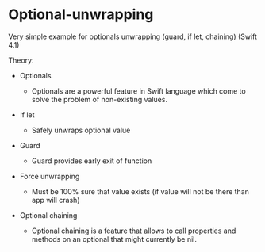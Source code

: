# Optional-unwrapping

 Very simple example for optionals unwrapping (guard, if let, chaining) (Swift 4.1)
 
 Theory:
 
 + Optionals
   * Optionals are a powerful feature in Swift language which come to solve the problem of non-existing values.
 
 + If let
   * Safely unwraps optional value
 
 + Guard
   * Guard provides early exit of function
 
 + Force unwrapping
   * Must be 100% sure that value exists (if value will not be there than app will crash)
 
 + Optional chaining
    * Optional chaining is a feature that allows to call properties and methods on an optional that might currently be nil.
